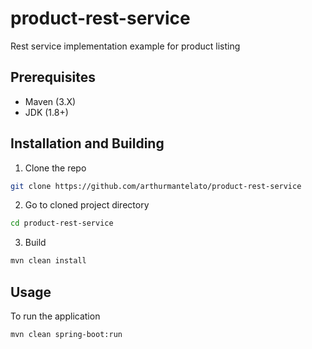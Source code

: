 # product-rest-service

Rest service implementation example for product listing

## Prerequisites
* Maven (3.X)
* JDK (1.8+)

## Installation and Building
 
1. Clone the repo
```sh
git clone https://github.com/arthurmantelato/product-rest-service
```
2. Go to cloned project directory
```sh
cd product-rest-service
```
3. Build
```sh
mvn clean install
```

## Usage
To run the application
```sh
mvn clean spring-boot:run
```

